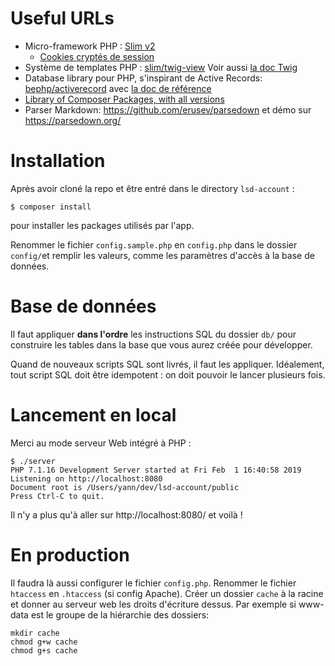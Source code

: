Useful URLs
===========

* Micro-framework PHP : [Slim v2](http://docs.slimframework.com/)
    * [Cookies cryptés de session](http://docs.slimframework.com/sessions/cookies/)
* Système de templates PHP : [slim/twig-view](https://packagist.org/packages/slim/twig-view#1.2.0) Voir aussi [la doc Twig](http://twig.sensiolabs.org/doc/templates.html)
* Database library pour PHP, s'inspirant de Active Records: [bephp/activerecord](https://github.com/bephp/activerecord) avec [la doc de référence](https://bephp.github.io/activerecord/)
* [Library of Composer Packages, with all versions](https://packagist.org/explore/)
* Parser Markdown: https://github.com/erusev/parsedown et démo sur https://parsedown.org/

Installation
============

Après avoir cloné la repo et être entré dans le directory `lsd-account` :

    $ composer install

pour installer les packages utilisés par l'app.

Renommer le fichier `config.sample.php` en `config.php` dans le dossier `config/`et remplir les valeurs, comme les paramètres d'accès à la base de données.

Base de données
===============

Il faut appliquer **dans l'ordre** les instructions SQL du dossier `db/` pour construire les tables dans la base que vous aurez créée pour développer.

Quand de nouveaux scripts SQL sont livrés, il faut les appliquer. Idéalement, tout script SQL doit être idempotent : on doit pouvoir le lancer plusieurs fois.

Lancement en local
==================

Merci au mode serveur Web intégré à PHP :

    $ ./server
    PHP 7.1.16 Development Server started at Fri Feb  1 16:40:58 2019
    Listening on http://localhost:8080
    Document root is /Users/yann/dev/lsd-account/public
    Press Ctrl-C to quit.

Il n'y a plus qu'à aller sur http://localhost:8080/ et voilà !

En production
=============
Il faudra là aussi configurer le fichier `config.php`.
Renommer le fichier `htaccess` en `.htaccess` (si config Apache).
Créer un dossier `cache` à la racine et donner au serveur web les droits d'écriture dessus. Par exemple si www-data est le groupe de la hiérarchie des dossiers:

```
mkdir cache
chmod g+w cache
chmod g+s cache
```

